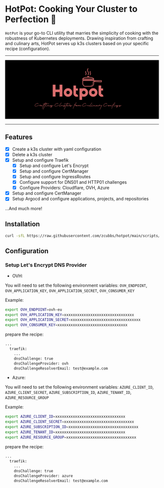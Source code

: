 # HotPot: Cooking Your Cluster to Perfection 🍲

`HotPot` is your go-to CLI utility that marries the simplicity of cooking with the robustness of Kubernetes deployments. Drawing inspiration from crafting and culinary arts, HotPot serves up k3s clusters based on your specific recipe (configuration). 

---
<p align="center">
</p>
<p align="center">
  <img width="850" src="docs/assets/splash.png">
</p>

---

## Features

- [x] Create a k3s cluster with yaml configuration
- [x] Delete a k3s cluster
- [x] Setup and configure Traefik
  - [x] Setup and configure Let's Encrypt
  - [x] Setup and configure CertManager
  - [x] Setup and configure IngressRoutes
  - [x] Configure support for DNS01 and HTTP01 challenges
  - [x] Configure Providers: Cloudflare, OVH, Azure
- [x] Setup and configure CertManager
- [x] Setup Argocd and configure applications, projects, and repositories

...And much more!


## Installation
```bash
curl -sfL https://raw.githubusercontent.com/zcubbs/hotpot/main/scripts/install/install.sh | bash
```

## Configuration

### Setup Let's Encrypt DNS Provider

- OVH:

You will need to set the following environment variables: `OVH_ENDPOINT`, `OVH_APPLICATION_KEY`, `OVH_APPLICATION_SECRET`, `OVH_CONSUMER_KEY`

Example:
```bash
export OVH_ENDPOINT=ovh-eu
export OVH_APPLICATION_KEY=xxxxxxxxxxxxxxxxxxxxxxxxxxxxxxxx
export OVH_APPLICATION_SECRET=xxxxxxxxxxxxxxxxxxxxxxxxxxxxxxxx
export OVH_CONSUMER_KEY=xxxxxxxxxxxxxxxxxxxxxxxxxxxxxxxx
```

prepare the recipe:
```
...
  traefik:
    ...
    dnsChallenge: true
    dnsChallengeProvider: ovh
    dnsChallengeResolverEmail: test@example.com
```

- Azure:

You will need to set the following environment variables: `AZURE_CLIENT_ID`, `AZURE_CLIENT_SECRET`, `AZURE_SUBSCRIPTION_ID`, `AZURE_TENANT_ID`, `AZURE_RESOURCE_GROUP`

Example:
```bash
export AZURE_CLIENT_ID=xxxxxxxxxxxxxxxxxxxxxxxxxxxxxxxx
export AZURE_CLIENT_SECRET=xxxxxxxxxxxxxxxxxxxxxxxxxxxxxxxx
export AZURE_SUBSCRIPTION_ID=xxxxxxxxxxxxxxxxxxxxxxxxxxxxxxxx
export AZURE_TENANT_ID=xxxxxxxxxxxxxxxxxxxxxxxxxxxxxxxx
export AZURE_RESOURCE_GROUP=xxxxxxxxxxxxxxxxxxxxxxxxxxxxxxxx
```

prepare the recipe:
```
...
  traefik:
    ...
    dnsChallenge: true
    dnsChallengeProvider: azure
    dnsChallengeResolverEmail: test@example.com
```
